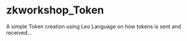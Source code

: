# zkworkshop_Token
A simple Token creation using Leo Language on how tokens is sent and received...
